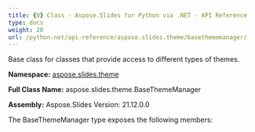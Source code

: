 ```yaml
---
title: {0} Class - Aspose.Slides for Python via .NET - API Reference
type: docs
weight: 20
url: /python-net/api-reference/aspose.slides.theme/basethememanager/
---
```


Base class for classes that provide access to different types of themes.

**Namespace:** [aspose.slides.theme](/python-net/api-reference/aspose.slides.theme/)

**Full Class Name:** aspose.slides.theme.BaseThemeManager

**Assembly:**  Aspose.Slides Version: 21.12.0.0

The BaseThemeManager type exposes the following members:
